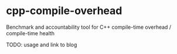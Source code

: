 # cpp-compile-overhead

Benchmark and accountability tool for C++ compile-time overhead / compile-time health

TODO: usage and link to blog
